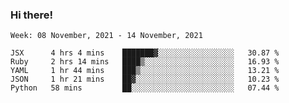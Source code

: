 ### Hi there!

<!--START_SECTION:waka-->
```text
Week: 08 November, 2021 - 14 November, 2021

JSX      4 hrs 4 mins    ███████▓░░░░░░░░░░░░░░░░░   30.87 % 
Ruby     2 hrs 14 mins   ████▒░░░░░░░░░░░░░░░░░░░░   16.93 % 
YAML     1 hr 44 mins    ███▒░░░░░░░░░░░░░░░░░░░░░   13.21 % 
JSON     1 hr 21 mins    ██▓░░░░░░░░░░░░░░░░░░░░░░   10.23 % 
Python   58 mins         ██░░░░░░░░░░░░░░░░░░░░░░░   07.44 % 
```
<!--END_SECTION:waka-->
